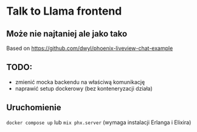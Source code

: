 # Talk to Llama frontend
## Może nie najtaniej ale jako tako
Based on https://github.com/dwyl/phoenix-liveview-chat-example


## TODO:
* zmienić mocka backendu na właściwą komunikację
* naprawić setup dockerowy (bez konteneryzacji działa)

## Uruchomienie
`docker compose up` lub `mix phx.server` (wymaga instalacji Erlanga i Elixira)
